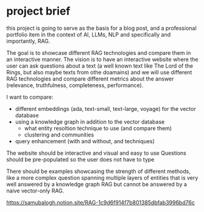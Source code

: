 # project brief

this project is going to serve as the basis for a blog post,
and a professional portfolio item in the context of AI, LLMs, NLP 
and specifically and importantly, RAG.

The goal is to showcase different RAG technologies and compare them in an interactive manner.
The vision is to have an interactive website where the user can ask questions about a text
(a well known text like The Lord of the Rings, but also maybe texts from othe doamains) 
and we will use different RAG technologies and compare different metrics 
about the answer (relevance, truthfulness, completeness, performance).

I want to compare:

- different embeddings (ada, text-small, text-large, voyage) for the vector database
- using a knowledge graph in addition to the vector database
  - what entity resoltion technique to use (and compare them)
  - clustering and communities
- query enhancement (with and without, and techniques)


The website should be interactive and visual and easy to use
Questions should be pre-populated so the user does not have to type

There should be examples showcasing the strength of different methods,
like a more complex question spanning multiple layers of entities
that is very well answered by a knowledge graph RAG but cannot be 
answered by a naive vector-only RAG.


https://samubalogh.notion.site/RAG-1c9d6f914f7b801385dbfab3996bd76c

